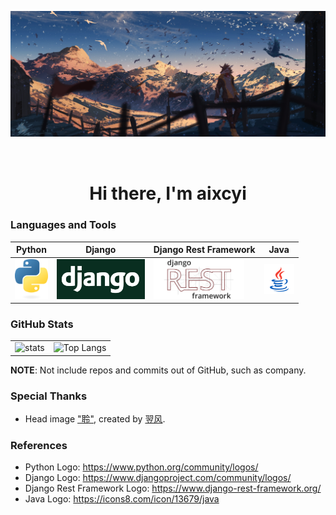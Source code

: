 ![head](./img/head.jpg)

<h1 align="center" style="padding-top: 32px">Hi there, I'm aixcyi</h1>

### Languages and Tools

| Python                                                       | Django                                                       | Django Rest Framework                                        | Java                              |
| ------------------------------------------------------------ | ------------------------------------------------------------ | ------------------------------------------------------------ | --------------------------------- |
| <img src="./img/python-logo.png" alt="Python Logo" style="height:64px" /> | <img src="./img/django-logo.png" alt="Django Logo" style="height:64px" /> | <img src="./img/django-rest-framework-logo.png" alt="Django Rest Framework Logo" style="height:64px;" /> | ![Java Logo](./img/java-logo.png) |

### GitHub Stats

<table>
    <tr>
        <td>
            <img src="https://github-readme-stats.vercel.app/api?username=aixcyi&theme=github_dark&count_private=true&show_icons=true&hide_border=true" alt="stats" />
        </td>
        <td>
            <img src="https://github-readme-stats.vercel.app/api/top-langs/?username=aixcyi&theme=github_dark&hide_border=true" alt="Top Langs" />
        </td>
    </tr>
</table>

**NOTE**: Not include repos and commits out of GitHub, such as company.

### Special Thanks

- Head image ["聆"](https://www.pixiv.net/artworks/78192650), created by [翌风](https://www.pixiv.net/users/23694308).

### References

- Python Logo: https://www.python.org/community/logos/
- Django Logo: https://www.djangoproject.com/community/logos/
- Django Rest Framework Logo: https://www.django-rest-framework.org/
- Java Logo: https://icons8.com/icon/13679/java

